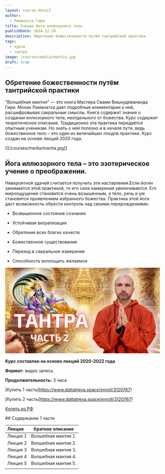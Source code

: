 ```yaml
---
layout: course-detail
author:
  - Раманатха Гири
title: Учение йоги иллюзорного тела
publishDate: 2024-12-20
description: Обретение божественности путём тантрийской практики
tags:
  - курсы
  - тантра
image: /courses/media/mantia.jpg
draft: true
---
```

## Обретение божественности путём тантрийской практики

"Волшебная мантия" — это книга Мастера Свами Вишнудевананда Гири. Монах Раманатха дает подробные комментарии к ней, расшифровывая сакральные смыслы. Книга содержит знания о создании иллюзорного тела, неотдельного от божества. Курс содержит теоретическое описание. Традиционно эта практика передаётся опытным ученикам. Но знать о ней полезно и в начале пути, ведь божественное тело – это один из величайших плодов практики. Курс создан на основе лекций 2020 года.

![[/courses/media/mantia.jpg]]
## Йога иллюзорного тела – это эзотерическое учение о преображении.

Невероятной удачей считается получить эти наставления.Если йогин занимается этой практикой, то его сила намерения увеличивается. Его мироощущение становится очень возышенным, а тело, речь и ум становятся проявлением избранного божества. Практика этой йоги даст возможность обрести контроль над своими перерождениями.

- Возвышенное состояние сознания
    
- Устойчивая визуализация
    
- Обретение всех благих качеств
    
- Божественное существование
    
- Переход в сакральное измерение
    
- Способность воплощать желаемое


![тантра](/courses/media/3tantra.jpg)


**Курс составлен на основе лекций 2020-2022 года**

**Формат:** видео запись

**Продолжительность:** 3 часа

<div class="buy-link">

[Купить 1 часть]https://www.dattatreya.space/enroll/3120767)
</div>
<div class="buy-link">

[Купить 2 часть]https://www.dattatreya.space/enroll/3120767)
</div>
<div class="buy-link"> 

[Купить из РФ](https://t.me/media_mandala)
</div>
## Содержание 1 части

| Лекция   |  Краткое описание   |
| :------- | :-----------------: |
| Лекция 1 | Волшебная мантия 1. |
| Лекция 2 | Волшебная мантия 2. |
| Лекция 3 | Волшебная мантия 3. |
| Лекция 4 | Волшебная мантия 4. |
| Лекция 5 | Волшебная мантия 5. |
|          |                     |


